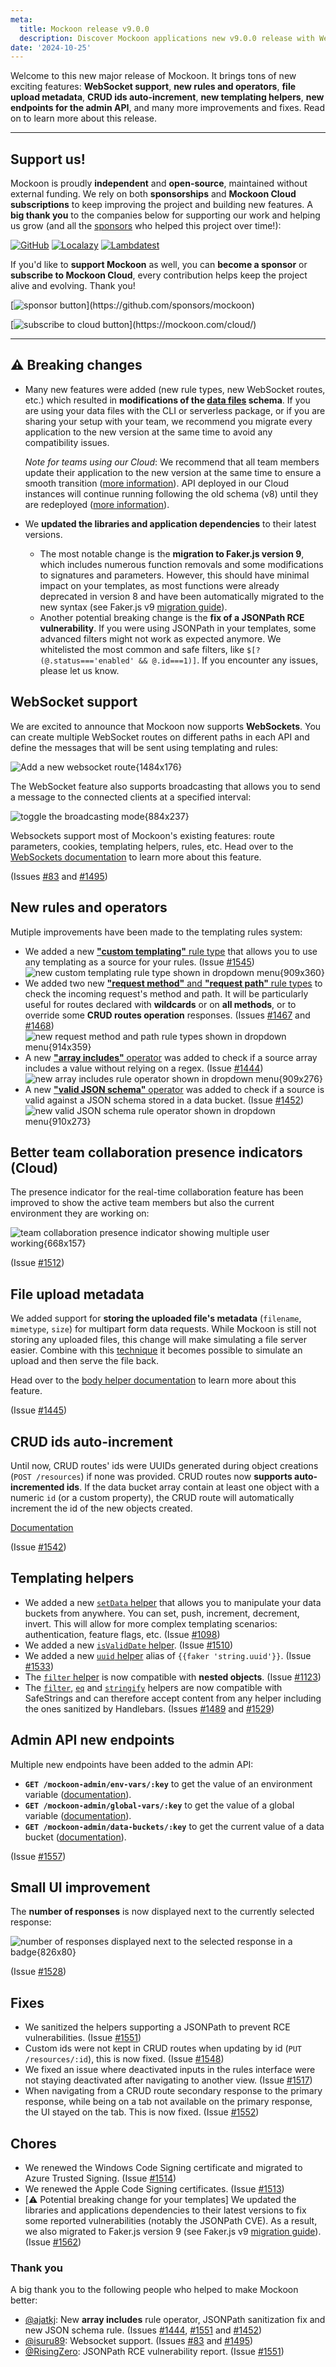 ```yaml
---
meta:
  title: Mockoon release v9.0.0
  description: Discover Mockoon applications new v9.0.0 release with WebSocket support, new rules and operators, file upload metadata, CRUD ids auto-increment and many more improvements and fixes.
date: '2024-10-25'
---
```


Welcome to this new major release of Mockoon. It brings tons of new exciting features: **WebSocket support**, **new rules and operators**, **file upload metadata**, **CRUD ids auto-increment**, **new templating helpers**, **new endpoints for the admin API**, and many more improvements and fixes.
Read on to learn more about this release.

---

## Support us!

Mockoon is proudly **independent** and **open-source**, maintained without external funding. We rely on both **sponsorships** and **Mockoon Cloud subscriptions** to keep improving the project and building new features. A **big thank you** to the companies below for supporting our work and helping us grow (and all the [sponsors](https://github.com/mockoon/mockoon/blob/main/backers.md) who helped this project over time!):

[![GitHub](https://mockoon.com/images/sponsors/github.png)](https://github.blog/2023-04-12-github-accelerator-our-first-cohort-and-whats-next/)
[![Localazy](https://mockoon.com/images/sponsors/localazy.png)](https://localazy.com/register?ref=a9CiDC61gOac-azO)
[![Lambdatest](https://mockoon.com/images/sponsors/lambdatest.png)](https://www.lambdatest.com/)

If you'd like to **support Mockoon** as well, you can **become a sponsor** or **subscribe to Mockoon Cloud**, every contribution helps keep the project alive and evolving. Thank you!

[![sponsor button](https://mockoon.com/images/sponsor-btn-250.png?)](https://github.com/sponsors/mockoon)

[![subscribe to cloud button](https://mockoon.com/images/cloud-btn-250.png?)](https://mockoon.com/cloud/)

---

## ⚠️ Breaking changes

- Many new features were added (new rule types, new WebSocket routes, etc.) which resulted in **modifications of the [data files](https://mockoon.com/docs/latest/mockoon-data-files/data-files-location/) schema**. If you are using your data files with the CLI or serverless package, or if you are sharing your setup with your team, we recommend you migrate every application to the new version at the same time to avoid any compatibility issues.

  _Note for teams using our Cloud_: We recommend that all team members update their application to the new version at the same time to ensure a smooth transition ([more information](https://mockoon.com/cloud/docs/data-synchronization-team-collaboration/#major-versions-migrations)). API deployed in our Cloud instances will continue running following the old schema (v8) until they are redeployed ([more information](https://mockoon.com/cloud/docs/api-mock-cloud-deployments/#major-versions-migrations)).

- We **updated the libraries and application dependencies** to their latest versions.
  - The most notable change is the **migration to Faker.js version 9**, which includes numerous function removals and some modifications to signatures and parameters. However, this should have minimal impact on your templates, as most functions were already deprecated in version 8 and have been automatically migrated to the new syntax (see Faker.js v9 [migration guide](https://fakerjs.dev/guide/upgrading.html)).
  - Another potential breaking change is the **fix of a JSONPath RCE vulnerability**. If you were using JSONPath in your templates, some advanced filters might not work as expected anymore. We whitelisted the most common and safe filters, like `$[?(@.status==='enabled' && @.id===1)]`. If you encounter any issues, please let us know.

## WebSocket support

We are excited to announce that Mockoon now supports **WebSockets**. You can create multiple WebSocket routes on different paths in each API and define the messages that will be sent using templating and rules:

![Add a new websocket route{1484x176}](/images/releases/9.0.0/set-ws-route-path.png)

The WebSocket feature also supports broadcasting that allows you to send a message to the connected clients at a specified interval:

![toggle the broadcasting mode{884x237}](/images/releases/9.0.0/toggle-ws-broadcast-streaming.png)

Websockets support most of Mockoon's existing features: route parameters, cookies, templating helpers, rules, etc. Head over to the [WebSockets documentation](https://mockoon.com/docs/latest/api-endpoints/websockets/) to learn more about this feature.

(Issues [#83](https://github.com/mockoon/mockoon/issues/83) and [#1495](https://github.com/mockoon/mockoon/issues/1495))

## New rules and operators

Mutiple improvements have been made to the templating rules system:

- We added a new [**"custom templating"** rule type](https://mockoon.com/docs/latest/route-responses/dynamic-rules/#1-target) that allows you to use any templating as a source for your rules. (Issue [#1545](https://github.com/mockoon/mockoon/issues/1545))
  ![new custom templating rule type shown in dropdown menu{909x360}](/images/releases/9.0.0/new-custom-templating-rule-type.png)
- We added two new [**"request method"** and **"request path"** rule types](https://mockoon.com/docs/latest/route-responses/dynamic-rules/#1-target) to check the incoming request's method and path. It will be particularly useful for routes declared with **wildcards** or on **all methods**, or to override some **CRUD routes operation** responses. (Issues [#1467](https://github.com/mockoon/mockoon/issues/1467) and [#1468](https://github.com/mockoon/mockoon/issues/1468))
  ![new request method and path rule types shown in dropdown menu{914x359}](/images/releases/9.0.0/new-request-method-path-rule-types.png)
- A new [**"array includes"** operator](https://mockoon.com/docs/latest/route-responses/dynamic-rules/#4-comparison-operator) was added to check if a source array includes a value without relying on a regex. (Issue [#1444](https://github.com/mockoon/mockoon/issues/1444))
  ![new array includes rule operator shown in dropdown menu{909x276}](/images/releases/9.0.0/new-array-includes-rule-operator.png)
- A new [**"valid JSON schema"** operator](https://mockoon.com/docs/latest/route-responses/dynamic-rules/#json-schemas) was added to check if a source is valid against a JSON schema stored in a data bucket. (Issue [#1452](https://github.com/mockoon/mockoon/issues/1452))
  ![new valid JSON schema rule operator shown in dropdown menu{910x273}](/images/releases/9.0.0/new-valid-json-schema-rule-operator.png)

## Better team collaboration presence indicators (Cloud)

The presence indicator for the real-time collaboration feature has been improved to show the active team members but also the current environment they are working on:

![team collaboration presence indicator showing multiple user working{668x157}](/images/releases/9.0.0/new-cloud-team-collaboration-presence-indicator.png)

(Issue [#1512](https://github.com/mockoon/mockoon/issues/1512))

## File upload metadata

We added support for **storing the uploaded file's metadata** (`filename`, `mimetype`, `size`) for multipart form data requests. While Mockoon is still not storing any uploaded files, this change will make simulating a file server easier. Combine with this [technique](https://mockoon.com/tutorials/create-endpoint-serving-static-file/) it becomes possible to simulate an upload and then serve the file back.

Head over to the [body helper documentation](https://mockoon.com/docs/latest/templating/mockoon-request-helpers/#body) to learn more about this feature.

(Issue [#1445](https://github.com/mockoon/mockoon/issues/1445))

## CRUD ids auto-increment

Until now, CRUD routes' ids were UUIDs generated during object creations (`POST /resources`) if none was provided. CRUD routes now **supports auto-incremented ids**. If the data bucket array contain at least one object with a numeric `id` (or a custom property), the CRUD route will automatically increment the id of the new objects created.

[Documentation](https://mockoon.com/docs/latest/api-endpoints/crud-routes/#autogenerated-ids-and-numeric-ids)

(Issue [#1542](https://github.com/mockoon/mockoon/issues/1542))

## Templating helpers

- We added a new [`setData` helper](https://mockoon.com/docs/latest/templating/mockoon-helpers/#setdata) that allows you to manipulate your data buckets from anywhere. You can set, push, increment, decrement, invert. This will allow for more complex templating scenarios: authentication, feature flags, etc. (Issue [#1098](https://github.com/mockoon/mockoon/issues/1098))
- We added a new [`isValidDate` helper](https://mockoon.com/docs/latest/templating/mockoon-helpers/#isvaliddate). (Issue [#1510](https://github.com/mockoon/mockoon/issues/1510))
- We added a new [`uuid` helper](https://mockoon.com/docs/latest/templating/mockoon-helpers/#uuid) alias of `{{faker 'string.uuid'}}`. (Issue [#1533](https://github.com/mockoon/mockoon/issues/1533))
- The [`filter` helper](https://mockoon.com/docs/latest/templating/mockoon-helpers/#filter) is now compatible with **nested objects**. (Issue [#1123](https://github.com/mockoon/mockoon/issues/1123))
- The [`filter`](https://mockoon.com/docs/latest/templating/mockoon-helpers/#filter), [`eq`](https://mockoon.com/docs/latest/templating/mockoon-helpers/#eq) and [`stringify`](https://mockoon.com/docs/latest/templating/mockoon-helpers/#stringify) helpers are now compatible with SafeStrings and can therefore accept content from any helper including the ones sanitized by Handlebars. (Issues [#1489](https://github.com/mockoon/mockoon/issues/1489) and [#1529](https://github.com/mockoon/mockoon/issues/1529))

## Admin API new endpoints

Multiple new endpoints have been added to the admin API:

- **`GET /mockoon-admin/env-vars/:key`** to get the value of an environment variable ([documentation](https://mockoon.com/docs/latest/admin-api/environment-variables/#get-an-environment-variable-value)).
- **`GET /mockoon-admin/global-vars/:key`** to get the value of a global variable ([documentation](https://mockoon.com/docs/latest/admin-api/global-variables/#get-a-global-variable-value)).
- **`GET /mockoon-admin/data-buckets/:key`** to get the current value of a data bucket ([documentation](https://mockoon.com/docs/latest/admin-api/data-buckets/#get-a-data-bucket-value)).

(Issue [#1557](https://github.com/mockoon/mockoon/issues/1557))

## Small UI improvement

The **number of responses** is now displayed next to the currently selected response:

![number of responses displayed next to the selected response in a badge{826x80}](/images/releases/9.0.0/number-of-responses-badge.png)

(Issue [#1528](https://github.com/mockoon/mockoon/issues/1528))

## Fixes

- We sanitized the helpers supporting a JSONPath to prevent RCE vulnerabilities. (Issue [#1551](https://github.com/mockoon/mockoon/issues/1551))
- Custom ids were not kept in CRUD routes when updating by id (`PUT /resources/:id`), this is now fixed. (Issue [#1548](https://github.com/mockoon/mockoon/issues/1548))
- We fixed an issue where deactivated inputs in the rules interface were not staying deactivated after navigating to another view. (Issue [#1517](https://github.com/mockoon/mockoon/issues/1517))
- When navigating from a CRUD route secondary response to the primary response, while being on a tab not available on the primary response, the UI stayed on the tab. This is now fixed. (Issue [#1552](https://github.com/mockoon/mockoon/issues/1552))

## Chores

- We renewed the Windows Code Signing certificate and migrated to Azure Trusted Signing. (Issue [#1514](https://github.com/mockoon/mockoon/issues/1514))
- We renewed the Apple Code Signing certificates. (Issue [#1513](https://github.com/mockoon/mockoon/issues/1513))
- [⚠️ Potential breaking change for your templates] We updated the libraries and applications dependencies to their latest versions to fix some reported vulnerabilities (notably the JSONPath CVE). As a result, we also migrated to Faker.js version 9 (see Faker.js v9 [migration guide](https://fakerjs.dev/guide/upgrading.html)).
  (Issue [#1562](https://github.com/mockoon/mockoon/issues/1562))

### Thank you

A big thank you to the following people who helped to make Mockoon better:

- [@ajatkj](https://github.com/ajatkj): New **array includes** rule operator, JSONPath sanitization fix and new JSON schema rule. (Issues [#1444](https://github.com/mockoon/mockoon/issues/1444), [#1551](https://github.com/mockoon/mockoon/issues/1551) and [#1452](https://github.com/mockoon/mockoon/issues/1452))
- [@isuru89](https://github.com/isuru89): Websocket support. (Issues [#83](https://github.com/mockoon/mockoon/issues/83) and [#1495](https://github.com/mockoon/mockoon/issues/1495))
- [@RisingZero](https://github.com/RisingZero): JSONPath RCE vulnerability report. (Issue [#1551](https://github.com/mockoon/mockoon/issues/1551))
